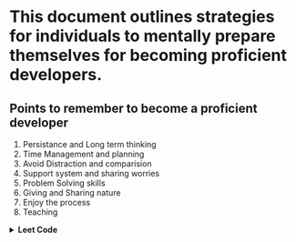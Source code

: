 # This document outlines strategies for individuals to mentally prepare themselves for becoming proficient developers.

## Points to remember to become a proficient developer

1. Persistance and Long term thinking
2. Time Management and planning
3. Avoid Distraction and comparision
4. Support system and sharing worries
5. Problem Solving skills
6. Giving and Sharing nature
7. Enjoy the process
8. Teaching


<details>
  <summary><b>Leet Code</b></summary>

1. **Understand Time and Space Complexity**:
   - Learn how to calculate time and space complexity for algorithms.

2. **LeetCode Problem Solving**:
   - Easy to medium problems should be attempted within specific time limits.
   - Initially, try to solve a problem within 45 minutes. If unsuccessful, read the solution, understand the concept, and try again.
   - For the next 10 days, aim to solve a problem within 30 minutes.
   - Afterward, aim to solve a problem within 20 minutes.

3. **Problem Solving Approach**:
   - Understand the question and state your understanding and initial approach.
   - Explain each step while coding.
   - After using a naive approach, try to optimize the solution. If unsure how to optimize, read blogs and different solutions.

4. **Mistakes to Avoid**:
   - Prefer Python over C++, C, and Java.
   - Solve problems in a structured manner, not randomly.
   - If unable to solve a problem within 45-60 minutes, seek help and avoid wasting too much time.
   - Review previous problems and try to optimize solutions if necessary.
</details>